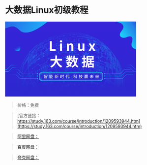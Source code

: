 # 大数据Linux初级教程

![img](../../../assets/study163/free/d9e2b7b6cca6431598a285f95a864375.png)

> 价格：免费

> [官方链接：https://study.163.com/course/introduction/1209593944.htm](https://study.163.com/course/introduction/1209593944.htm)

> [阿里网盘：]()

> [百度网盘：]()

> [夸克网盘：]()
